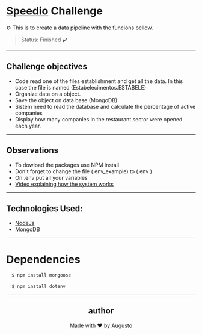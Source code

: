 # [Speedio](https://speedio.com.br/spd/?gclid=Cj0KCQiA15yNBhDTARIsAGnwe0WvxGC3RFhbesOfOc7mFWeqirmA5Asrjf_nL440dgnh05_zpTi3fX8aAvwHEALw_wcB) Challenge
⚙️ This is to create a data pipeline with the funcions bellow.

>Status: Finished ✔️
---
## Challenge objectives 
+ Code read one of the files establishment and get all the data. In this case the file is named (Estabelecimentos.ESTABELE)
+ Organize data on a object.
+ Save the object on data base (MongoDB)
+ Sistem need to read the database and calculate the percentage of active companies
+ Display how many companies in the restaurant sector were opened each year.
---
## Observations 
+ To dowload the packages use NPM install
+ Don't forget to change the file (.env_example) to (.env )
+ On .env put all your variables 
+ [Video explaining how the system works](https://www.youtube.com/watch?v=2S2_n38zeGY)
---
## Technologies Used:

+ [NodeJs](https://nodejs.org/en/)
+ [MongoDB](https://docs.mongodb.com)

---
# Dependencies
```bash
  $ npm install mongoose
  
  $ npm install dotenv
```
---

<h2 align='center'>author</h2>
<div align='center'>
  Made with ❤️ by <a href="https://github.com/AugustoBernardes">Augusto</a>
</div>
